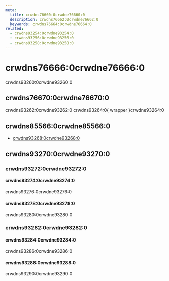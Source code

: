 ```yaml
---
meta:
  title: crwdns76660:0crwdne76660:0
  description: crwdns76662:0crwdne76662:0
  keywords: crwdns76664:0crwdne76664:0
related:
  - crwdns93254:0crwdne93254:0
  - crwdns93256:0crwdne93256:0
  - crwdns93258:0crwdne93258:0
---
```


# crwdns76666:0crwdne76666:0

crwdns93260:0crwdne93260:0

<entry-ad />

## crwdns76670:0crwdne76670:0

crwdns93262:0crwdne93262:0 crwdns93264:0{ wrapper }crwdne93264:0

<usage name="v-hover" />

## crwdns85566:0crwdne85566:0

- [crwdns93268:0crwdne93268:0](crwdns93266:0crwdne93266:0)

## crwdns93270:0crwdne93270:0

### crwdns93272:0crwdne93272:0

#### crwdns93274:0crwdne93274:0

crwdns93276:0crwdne93276:0

<example file="v-hover/prop-disabled" />

#### crwdns93278:0crwdne93278:0

crwdns93280:0crwdne93280:0

<example file="v-hover/prop-open-and-close-delay" />

### crwdns93282:0crwdne93282:0

#### crwdns93284:0crwdne93284:0

crwdns93286:0crwdne93286:0

<example file="v-hover/misc-hover-list" />

#### crwdns93288:0crwdne93288:0

crwdns93290:0crwdne93290:0

<example file="v-hover/misc-transition" />

<backmatter />
